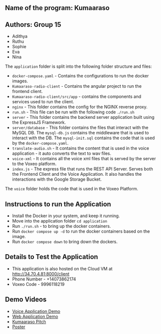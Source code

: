## Name of the program: Kumaaraso
## Authors: Group 15
- Adithya
- Ruthu
- Sophie
- Eva
- Nina

The ```application``` folder is split into the following folder structure and files:

- ```docker-compose.yaml``` - Contains the configurations to run the docker images.
- ```Kumaaraso-radio-client``` - Contains the angular project to run the frontend client.
- ```Kumaaraso-radio-client/src/app``` - contains the components and services used to run the client.
- ```nginx``` - This folder contains the config for the NGINX reverse proxy.
- ```run.sh``` - This file can be run with the following code ``` ./run.sh ```
- ```server``` - This folder contains the backend server application built using the ExpressJS Framework.
- ```server/database```  - This folder contains the files that interact with the MySQL DB. The ```mysql-db.js``` contains the middleware that is used to interact with the DB. The ```mysql-init.sql``` contains the code that is used by the ```docker-compose.yaml```.
- ```translate-audio.sh```  - It contains the content that is used in the voice application - it auto converts the text to wav files.
- ```voice-xml``` - It contains all the voice xml files that is served by the server to the Voxeo platform.
- ```index.js``` - The express file that runs the REST API Server. Serves both the Frontend Client and the Voice Application. It also handles the interactions with the Google Storage Bucket.

The ```voice``` folder holds the code that is used in the Voxeo Platform.

## Instructions to run the Application

- Install the Docker in your system, and keep it running.
- Move into the application folder ```cd application```
- Run ```./run.sh``` - to bring up the docker containers.
- Run ```docker compose up -d``` to run the docker containers based on the image.
- Run ```docker compose down``` to bring down the dockers.

## Details to Test the Application

- This application is also hosted on the Cloud VM at http://34.70.4.81:8000/client
- Phone Number - +14073862174
- Voxeo Code - 9996118219

## Demo Videos

- [Voice Application Demo](https://drive.google.com/file/d/15VqnxnuMPBwMO-9pt4vDNhtdNZaTm9Rp/view?usp=sharing)
- [Web Application Demo](https://drive.google.com/file/d/15YWON0Q5zduWIkhOKjBC5XQwjOn3s1Lt/view?usp=sharing)
- [Kumaaraso Pitch](https://drive.google.com/file/d/15Z7P5QmDt6rmi4vdGQCrq1OVH-76le9L/view?usp=sharing)
- [Poster](https://drive.google.com/file/d/15Yvxt_lYM6Y1g2pIoYt8GRjWVQz9JYoQ/view?usp=sharing)